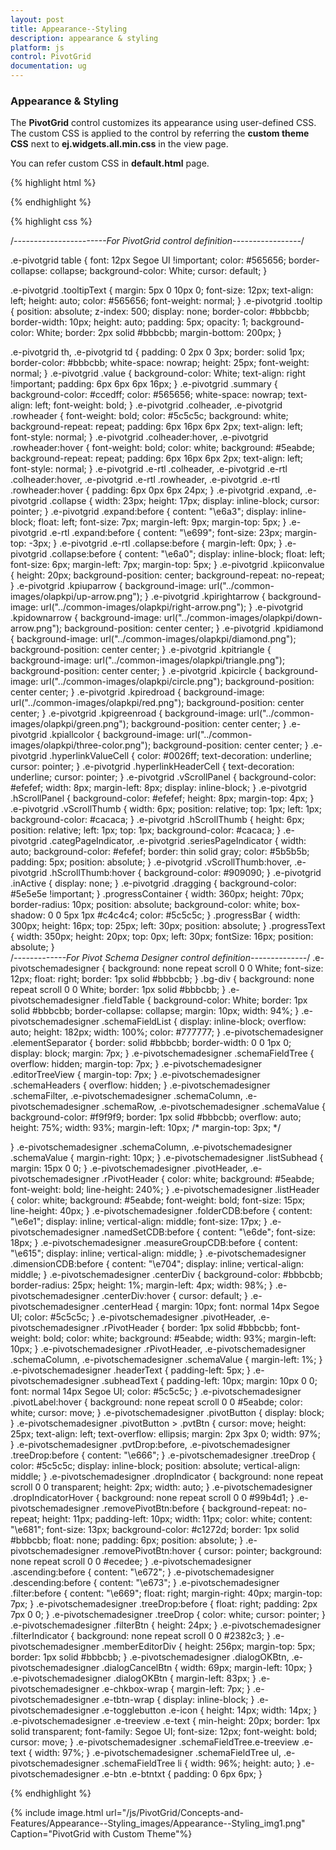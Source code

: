 ```yaml
---
layout: post
title: Appearance--Styling
description: appearance & styling
platform: js
control: PivotGrid
documentation: ug
---
```


### Appearance & Styling

The **PivotGrid** control customizes its appearance using user-defined CSS. The custom CSS is applied to the control by referring the **custom theme CSS** next to **ej.widgets.all.min.css** in the view page.

You can refer custom CSS in **default.html** page.


{% highlight html %}

<head>
     <title>PivotGrid Custom theme</title>
     <link href="../themes/default-theme/ej.widgets.all.min.css" rel="stylesheet" type="text/css" />
     <link href="custom-theme**/ej.custom-theme.css**" rel="stylesheet" type="text/css" />
</head> 


{% endhighlight %}



{% highlight css %}

/*-----------------------For PivotGrid control definition-----------------*/

.e-pivotgrid table {
  font: 12px Segoe UI !important;
  color: #565656;
  border-collapse: collapse;
  background-color: White;
  cursor: default;
}

.e-pivotgrid .tooltipText {
  margin: 5px 0 10px 0;
  font-size: 12px;
  text-align: left;
  height: auto;
  color: #565656;
  font-weight: normal;
}
.e-pivotgrid .tooltip {
  position: absolute;
  z-index: 500;
  display: none;
  border-color: #bbbcbb;
  border-width: 10px;
  height: auto;
  padding: 5px;
  opacity: 1;
  background-color: White;
  border: 2px solid #bbbcbb;
  margin-bottom: 200px;
}

.e-pivotgrid th,
.e-pivotgrid td {
  padding: 0 2px 0 3px;
  border: solid 1px;
  border-color: #bbbcbb;
  white-space: nowrap;
  height: 25px;
  font-weight: normal;
}
.e-pivotgrid .value {
  background-color: White;
  text-align: right !important;
  padding: 6px 6px 6px 16px;
}
.e-pivotgrid .summary {
  background-color: #ccedff;
  color: #565656;
  white-space: nowrap;
  text-align: left;
  font-weight: bold;
}
.e-pivotgrid .colheader,
.e-pivotgrid .rowheader {
  font-weight: bold;
  color: #5c5c5c;
  background: white;
  background-repeat: repeat;
  padding: 6px 16px 6px 2px;
  text-align: left;
  font-style: normal;
}
.e-pivotgrid .colheader:hover,
.e-pivotgrid .rowheader:hover {
  font-weight: bold;
  color: white;
  background: #5eabde;
  background-repeat: repeat;
  padding: 6px 16px 6px 2px;
  text-align: left;
  font-style: normal;
}
.e-pivotgrid .e-rtl .colheader,
.e-pivotgrid .e-rtl .colheader:hover,
.e-pivotgrid .e-rtl .rowheader,
.e-pivotgrid .e-rtl .rowheader:hover {
  padding: 6px 0px 6px 24px;
}
.e-pivotgrid .expand,
.e-pivotgrid .collapse {
  width: 23px;
  height: 17px;
  display: inline-block;
  cursor: pointer;
}
.e-pivotgrid .expand:before {
  content: "\e6a3";
  display: inline-block;
  float: left;
  font-size: 7px;
  margin-left: 9px;
  margin-top: 5px;
}
.e-pivotgrid .e-rtl .expand:before {
  content: "\e699";
  font-size: 23px;
  margin-top: -3px;
}
.e-pivotgrid .e-rtl .collapse:before {
  margin-left: 0px;
}
.e-pivotgrid .collapse:before {
  content: "\e6a0";
  display: inline-block;
  float: left;
  font-size: 6px;
  margin-left: 7px;
  margin-top: 5px;
}
.e-pivotgrid .kpiiconvalue {
  height: 20px;
  background-position: center;
  background-repeat: no-repeat;
}
.e-pivotgrid .kpiuparrow {
  background-image: url("../common-images/olapkpi/up-arrow.png");
}
.e-pivotgrid .kpirightarrow {
  background-image: url("../common-images/olapkpi/right-arrow.png");
}
.e-pivotgrid .kpidownarrow {
  background-image: url("../common-images/olapkpi/down-arrow.png");
  background-position: center center;
}
.e-pivotgrid .kpidiamond {
  background-image: url("../common-images/olapkpi/diamond.png");
  background-position: center center;
}
.e-pivotgrid .kpitriangle {
  background-image: url("../common-images/olapkpi/triangle.png");
  background-position: center center;
}
.e-pivotgrid .kpicircle {
  background-image: url("../common-images/olapkpi/circle.png");
  background-position: center center;
}
.e-pivotgrid .kpiredroad {
  background-image: url("../common-images/olapkpi/red.png");
  background-position: center center;
}
.e-pivotgrid .kpigreenroad {
  background-image: url("../common-images/olapkpi/green.png");
  background-position: center center;
}
.e-pivotgrid .kpiallcolor {
  background-image: url("../common-images/olapkpi/three-color.png");
  background-position: center center;
}
.e-pivotgrid .hyperlinkValueCell {
  color: #0026ff;
  text-decoration: underline;
  cursor: pointer;
}
.e-pivotgrid .hyperlinkHeaderCell {
  text-decoration: underline;
  cursor: pointer;
}
.e-pivotgrid .vScrollPanel {
  background-color: #efefef;
  width: 8px;
  margin-left: 8px;
  display: inline-block;
}
.e-pivotgrid .hScrollPanel {
  background-color: #efefef;
  height: 8px;
  margin-top: 4px;
}
.e-pivotgrid .vScrollThumb {
  width: 6px;
  position: relative;
  top: 1px;
  left: 1px;
  background-color: #cacaca;
}
.e-pivotgrid .hScrollThumb {
  height: 6px;
  position: relative;
  left: 1px;
  top: 1px;
  background-color: #cacaca;
}
.e-pivotgrid .categPageIndicator,
.e-pivotgrid .seriesPageIndicator {
  width: auto;
  background-color: #efefef;
  border: thin solid gray;
  color: #5b5b5b;
  padding: 5px;
  position: absolute;
}
.e-pivotgrid .vScrollThumb:hover,
.e-pivotgrid .hScrollThumb:hover {
  background-color: #909090;
}
.e-pivotgrid .inActive {
  display: none;
}
.e-pivotgrid .dragging {
  background-color: #5e5e5e !important;
}
.progressContainer {
  width: 360px;
  height: 70px;
  border-radius: 10px;
  position: absolute;
  background-color: white;
  box-shadow: 0 0 5px 1px #c4c4c4;
  color: #5c5c5c;
}
.progressBar {
  width: 300px;
  height: 16px;
  top: 25px;
  left: 30px;
  position: absolute;
}
.progressText {
  width: 350px;
  height: 20px;
  top: 0px;
  left: 30px;
  fontSize: 16px;
  position: absolute;
}  
/*-------------For Pivot Schema Designer control definition--------------*/
.e-pivotschemadesigner {
  background: none repeat scroll 0 0 White;
  font-size: 12px;
  float: right;
  border: 1px solid #bbbcbb;
}
.bg-div {
  background: none repeat scroll 0 0 White;
  border: 1px solid #bbbcbb;
}
.e-pivotschemadesigner .fieldTable {
  background-color: White;
  border: 1px solid #bbbcbb;
  border-collapse: collapse;
  margin: 10px;
  width: 94%;
}
.e-pivotschemadesigner .schemaFieldList {
  display: inline-block;
  overflow: auto;
  height: 182px;
  width: 100%;
  color: #777777;
}
.e-pivotschemadesigner .elementSeparator {
  border: solid #bbbcbb;
  border-width: 0 0 1px 0;
  display: block;
  margin: 7px;
}
.e-pivotschemadesigner .schemaFieldTree {
  overflow: hidden;
  margin-top: 7px;
}
.e-pivotschemadesigner .editorTreeView {
  margin-top: 7px;
}
.e-pivotschemadesigner .schemaHeaders {
  overflow: hidden;
}
.e-pivotschemadesigner .schemaFilter,
.e-pivotschemadesigner .schemaColumn,
.e-pivotschemadesigner .schemaRow,
.e-pivotschemadesigner .schemaValue {
  background-color: #f9f9f9;
  border: 1px solid #bbbcbb;
  overflow: auto;
  height: 75%;
  width: 93%;
  margin-left: 10px;
  /* margin-top: 3px; */

}
.e-pivotschemadesigner .schemaColumn,
.e-pivotschemadesigner .schemaValue {
  margin-right: 10px;
}
.e-pivotschemadesigner .listSubhead {
  margin: 15px 0 0;
}
.e-pivotschemadesigner .pivotHeader,
.e-pivotschemadesigner .rPivotHeader {
  color: white;
  background: #5eabde;
  font-weight: bold;
  line-height: 240%;
}
.e-pivotschemadesigner .listHeader {
  color: white;
  background: #5eabde;
  font-weight: bold;
  font-size: 15px;
  line-height: 40px;
}
.e-pivotschemadesigner .folderCDB:before {
  content: "\e6e1";
  display: inline;
  vertical-align: middle;
  font-size: 17px;
}
.e-pivotschemadesigner .namedSetCDB:before {
  content: "\e6de";
  font-size: 18px;
}
.e-pivotschemadesigner .measureGroupCDB:before {
  content: "\e615";
  display: inline;
  vertical-align: middle;
}
.e-pivotschemadesigner .dimensionCDB:before {
  content: "\e704";
  display: inline;
  vertical-align: middle;
}
.e-pivotschemadesigner .centerDiv {
  background-color: #bbbcbb;
  border-radius: 25px;
  height: 1%;
  margin-left: 4px;
  width: 98%;
}
.e-pivotschemadesigner .centerDiv:hover {
  cursor: default;
}
.e-pivotschemadesigner .centerHead {
  margin: 10px;
  font: normal 14px Segoe UI;
  color: #5c5c5c;
}
.e-pivotschemadesigner .pivotHeader,
.e-pivotschemadesigner .rPivotHeader {
  border: 1px solid #bbbcbb;
  font-weight: bold;
  color: white;
  background: #5eabde;
  width: 93%;
  margin-left: 10px;
}
.e-pivotschemadesigner .rPivotHeader,
.e-pivotschemadesigner .schemaColumn,
.e-pivotschemadesigner .schemaValue {
  margin-left: 1%;
}
.e-pivotschemadesigner .headerText {
  padding-left: 5px;
}
.e-pivotschemadesigner .subheadText {
  padding-left: 10px;
  margin: 10px 0 0;
  font: normal 14px Segoe UI;
  color: #5c5c5c;
}
.e-pivotschemadesigner .pivotLabel:hover {
  background: none repeat scroll 0 0 #5eabde;
  color: white;
  cursor: move;
}
.e-pivotschemadesigner .pivotButton {
  display: block;
}
.e-pivotschemadesigner .pivotButton > .pvtBtn {
  cursor: move;
  height: 25px;
  text-align: left;
  text-overflow: ellipsis;
  margin: 2px 3px 0;
  width: 97%;
}
.e-pivotschemadesigner .pvtDrop:before,
.e-pivotschemadesigner .treeDrop:before {
  content: "\e666";
}
.e-pivotschemadesigner .treeDrop {
  color: #5c5c5c;
  display: inline-block;
  position: absolute;
  vertical-align: middle;
}
.e-pivotschemadesigner .dropIndicator {
  background: none repeat scroll 0 0 transparent;
  height: 2px;
  width: auto;
}
.e-pivotschemadesigner .dropIndicatorHover {
  background: none repeat scroll 0 0 #99b4d1;
}
.e-pivotschemadesigner .removePivotBtn:before {
  background-repeat: no-repeat;
  height: 11px;
  padding-left: 10px;
  width: 11px;
  color: white;
  content: "\e681";
  font-size: 13px;
  background-color: #c1272d;
  border: 1px solid #bbbcbb;
  float: none;
  padding: 6px;
  position: absolute;
}
.e-pivotschemadesigner .removePivotBtn:hover {
  cursor: pointer;
  background: none repeat scroll 0 0 #ecedee;
}
.e-pivotschemadesigner .ascending:before {
  content: "\e672";
}
.e-pivotschemadesigner .descending:before {
  content: "\e673";
}
.e-pivotschemadesigner .filter:before {
  content: "\e669";
  float: right;
  margin-right: 40px;
  margin-top: 7px;
}
.e-pivotschemadesigner .treeDrop:before {
  float: right;
  padding: 2px 7px 0 0;
}
.e-pivotschemadesigner .treeDrop {
  color: white;
  cursor: pointer;
}
.e-pivotschemadesigner .filterBtn {
  height: 24px;
}
.e-pivotschemadesigner .filterIndicator {
  background: none repeat scroll 0 0 #2382c3;
}
.e-pivotschemadesigner .memberEditorDiv {
  height: 256px;
  margin-top: 5px;
  border: 1px solid #bbbcbb;
}
.e-pivotschemadesigner .dialogOKBtn,
.e-pivotschemadesigner .dialogCancelBtn {
  width: 69px;
  margin-left: 10px;
}
.e-pivotschemadesigner .dialogOKBtn {
  margin-left: 83px;
}
.e-pivotschemadesigner .e-chkbox-wrap {
  margin-left: 7px;
}
.e-pivotschemadesigner .e-tbtn-wrap {
  display: inline-block;
}
.e-pivotschemadesigner .e-togglebutton .e-icon {
  height: 14px;
  width: 14px;
}
.e-pivotschemadesigner .e-treeview .e-text {
  min-height: 20px;
  border: 1px solid transparent;
  font-family: Segoe UI;
  font-size: 12px;
  font-weight: bold;
  cursor: move;
}
.e-pivotschemadesigner .schemaFieldTree.e-treeview .e-text {
  width: 97%;
}
.e-pivotschemadesigner .schemaFieldTree ul,
.e-pivotschemadesigner .schemaFieldTree li {
  width: 96%;
  height: auto;
}
.e-pivotschemadesigner .e-btn .e-btntxt {
  padding: 0 6px 6px;
}

{% endhighlight %}

{% include image.html url="/js/PivotGrid/Concepts-and-Features/Appearance--Styling_images/Appearance--Styling_img1.png" Caption="PivotGrid with Custom Theme"%}

